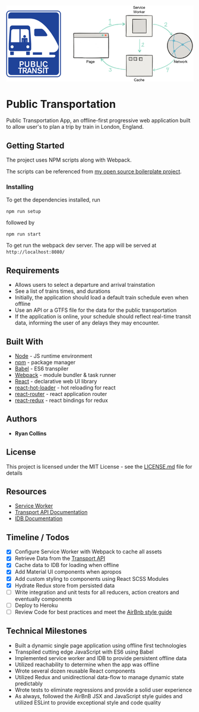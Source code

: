 ![Public Transportation](https://github.com/RyanCCollins/cdn/blob/master/public-transportation/service-worker-public-transit.png?raw=true)
# Public Transportation
Public Transportation App, an offline-first progressive web application built to allow user's to plan a trip by train in London, England. 

## Getting Started
The project uses NPM scripts along with Webpack.

The scripts can be referenced from [my open source boilerplate project](https://github.com/RyanCCollins/react-redux-simple-starter).

### Installing
To get the dependencies installed, run
```
npm run setup
```

followed by

```
npm run start
```
To get run the webpack dev server.  The app will be served at `http://localhost:8080/`

## Requirements
* Allows users to select a departure and arrival trainstation
* See a list of trains times, and durations
* Initially, the application should load a default train schedule even when offline
* Use an API or a GTFS file for the data for the public transportation
* If the application is online, your schedule should reflect real-time transit data, informing the user of any delays they may encounter.

## Built With
- [Node](https://nodejs.org/en/) - JS runtime environment
- [npm](https://www.npmjs.com/) - package manager
- [Babel](https://babeljs.io/) - ES6 transpiler
- [Webpack](https://webpack.github.io/) - module bundler & task runner
- [React](https://facebook.github.io/react/) - declarative web UI library
- [react-hot-loader](https://github.com/gaearon/react-hot-loader) - hot reloading for react
- [react-router](https://github.com/rackt/react-router) - react application router
- [react-redux](https://github.com/rackt/react-redux) - react bindings for redux

## Authors

* **Ryan Collins**

## License

This project is licensed under the MIT License - see the [LICENSE.md](LICENSE.md) file for details

## Resources
* [Service Worker](https://developer.mozilla.org/en-US/docs/Web/API/Service_Worker_API)
* [Transport API Documentation](http://docs.transportapi.com/index.html?raml=http://transportapi.com/v3/raml/transportapi.raml)
* [IDB Documentation](https://developer.mozilla.org/en-US/docs/Web/API/IndexedDB_API)

## Timeline / Todos
* [x] Configure Service Worker with Webpack to cache all assets
* [x] Retrieve Data from the [Transport API](http://www.transportapi.com/)
* [x] Cache data to IDB for loading when offline
* [x] Add Material UI components when apropos
* [x] Add custom styling to components using React SCSS Modules
* [x] Hydrate Redux store from persisted data
* [ ] Write integration and unit tests for all reducers, action creators and eventually components
* [ ] Deploy to Heroku
* [ ] Review Code for best practices and meet the [AirBnb style guide](https://github.com/airbnb/javascript)

## Technical Milestones
- Built a dynamic single page application using offline first technologies
- Transpiled cutting edge JavaScript with ES6 using Babel
- Implemented service worker and IDB to provide persistent offline data
- Utilized reachability to determine when the app was offline
- Wrote several dozen reusable React components
- Utilized Redux and unidirectional data-flow to manage dynamic state predictably
- Wrote tests to eliminate regressions and provide a solid user experience
- As always, followed the AirBnB JSX and JavaScript style guides and utilized ESLint to provide exceptional style and code quality
